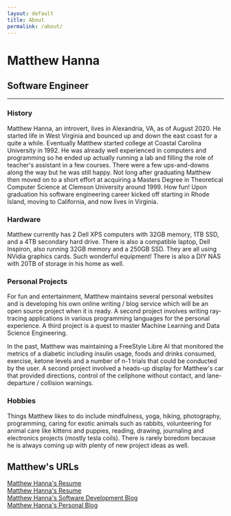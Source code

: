 ```yaml
---
layout: default
title: About
permalink: /about/
---
```

# Matthew Hanna
## Software Engineer
<hr class="hr-plain">

### History
Matthew Hanna, an introvert, lives in Alexandria, VA, as of August 2020. He started life in West Virginia and bounced up and down the east coast for a quite a while. Eventually Matthew started college at Coastal Carolina University in 1992. He was already well experienced in computers and programming so he ended up actually running a lab and filling the role of teacher's assistant in a few courses. There were a few ups-and-downs along the way but he was still happy. Not long after graduating Matthew then moved on to a short effort at acquiring a Masters Degree in Theoretical Computer Science at Clemson University around 1999. How fun! Upon graduation his software engineering career kicked off starting in Rhode Island, moving to California, and now lives in Virginia.

### Hardware
Matthew currently has 2 Dell XPS computers with 32GB memory, 1TB SSD, and a 4TB secondary hard drive. There is also a compatible laptop, Dell Inspiron, also running 32GB memory and a 250GB SSD. They are all using NVidia graphics cards. Such wonderful equipment! There is also a DIY NAS with 20TB of storage in his home as well.

### Personal Projects
For fun and entertainment, Matthew maintains several personal websites and is developing his own online writing / blog service which will be an open source project when it is ready. A second project involves writing ray-tracing applications in various programming languages for the personal experience. A third project is a quest to master Machine Learning and Data Science Engineering.

In the past, Matthew was maintaining a FreeStyle Libre AI that monitored the metrics of a diabetic including insulin usage, foods and drinks consumed, exercise, ketone levels and a number of n-1 trials that could be conducted by the user. A second project involved a heads-up display for Matthew's car that provided directions, control of the cellphone without contact, and lane-departure / collision warnings.

### Hobbies
Things Matthew likes to do include mindfulness, yoga, hiking, photography, programming, caring for exotic animals such as rabbits, volunteering for animal care like kittens and puppies, reading, drawing, journaling and electronics projects (mostly tesla coils). There is rarely boredom because he is always coming up with plenty of new project ideas as well.

## Matthew's URLs
[Matthew Hanna's Resume](https://matthewhanna.net)  
[Matthew Hanna's Resume](https://matthewhanna.com)  
[Matthew Hanna's Software Development Blog](https://blog.matthewhanna.net)  
[Matthew Hanna's Personal Blog](https://matthewhanna.me)  

